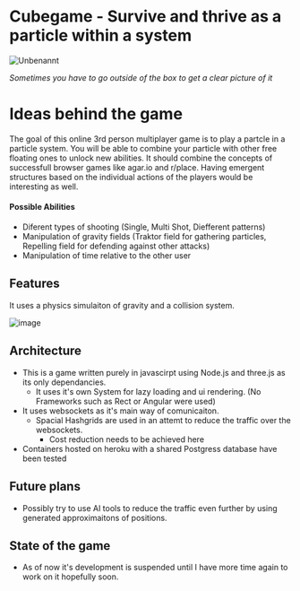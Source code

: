 # Cubegame - Survive and thrive as a particle within a system

![Unbenannt](https://github.com/user-attachments/assets/f59e96da-b63d-4024-85ea-218ced2890b0)

*Sometimes you have to go outside of the box to get a clear picture of it*

# Ideas behind the game

The goal of this online 3rd person multiplayer game is to play a partcle in a particle system.
You will be able to combine your particle with other free floating ones to unlock new abilities.
It should combine the concepts of successfull browser games like agar.io and r/place. 
Having emergent structures based on the individual actions of the players would be interesting as well.

#### Possible Abilities
+ Diferent types of shooting (Single, Multi Shot, Diefferent patterns)
+ Manipulation of gravity fields (Traktor field for gathering particles, Repelling field for defending against other attacks)
+ Manipulation of time relative to the other user

## Features

It uses a physics simulaiton of gravity and a collision system.

![image](https://github.com/user-attachments/assets/ee597f88-439e-4fef-a4ae-11f02557da14)

## Architecture

+ This is a game written purely in javascirpt using Node.js and three.js as its only dependancies.
  + It uses it's own System for lazy loading and ui rendering. (No Frameworks such as Rect or Angular were used)
+ It uses websockets as it's main way of comunicaiton.
  + Spacial Hashgrids are used in an attemt to reduce the traffic over the websockets.
    + Cost reduction needs to be achieved here
+ Containers hosted on heroku with a shared Postgress database have been tested

## Future plans

+ Possibly try to use AI tools to reduce the traffic even further by using generated approximaitons of positions.

## State of the game

+ As of now it's development is suspended until I have more time again to work on it hopefully soon.
